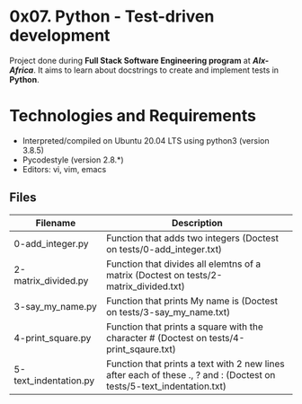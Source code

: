 # **0x07. Python - Test-driven development**

Project done during **Full Stack Software Engineering program** at ***Alx-Africa***. It aims to learn about docstrings to create and implement tests in **Python**.

# **Technologies and Requirements**

- Interpreted/compiled on Ubuntu 20.04 LTS using python3 (version 3.8.5)
-  Pycodestyle (version 2.8.*)
- Editors: vi, vim, emacs

## **Files**

|Filename	|Description|
|---------------|-----------|
|0-add_integer.py|	Function that adds two integers (Doctest on tests/0-add_integer.txt)
|2-matrix_divided.py|	Function that divides all elemtns of a matrix (Doctest on tests/2-matrix_divided.txt)
|3-say_my_name.py|	Function that prints My name is <first name> <last name> (Doctest on tests/3-say_my_name.txt)
|4-print_square.py|	Function that prints a square with the character # (Doctest on tests/4-print_sqaure.txt)
|5-text_indentation.py|	Function that prints a text with 2 new lines after each of these ., ? and : (Doctest on tests/5-text_indentation.txt)
